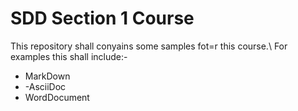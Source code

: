 # SDD Section 1 Course
This repository shall conyains some samples fot=r this course.\ 
For examples this shall include:-
- MarkDown
- -AsciiDoc
- WordDocument
